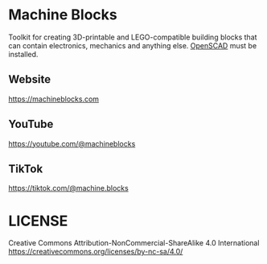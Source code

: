 # Machine Blocks
Toolkit for creating 3D-printable and LEGO-compatible building blocks that can contain electronics, mechanics and anything else. [OpenSCAD](https://openscad.org/) must be installed.

## Website
https://machineblocks.com

## YouTube
https://youtube.com/@machineblocks

## TikTok
https://tiktok.com/@machine.blocks

# LICENSE
Creative Commons Attribution-NonCommercial-ShareAlike 4.0 International 
https://creativecommons.org/licenses/by-nc-sa/4.0/
